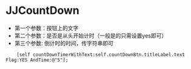 # JJCountDown

- 第一个参数：按钮上的文字  
- 第二个参数：是否是从头开始计时（一般是的只需设置yes即可） 
- 第三个参数: 倒计时的时间，传字符串即可
```
    [self countDownTimerWithText:self.countDownBtn.titleLabel.text Flag:YES AndTime:@"5"];
```

